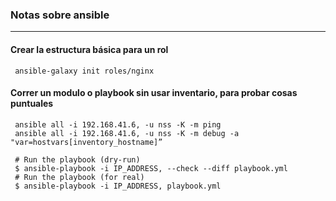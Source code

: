 ### Notas sobre ansible


---

#### Crear la estructura básica para un rol

     ansible-galaxy init roles/nginx

#### Correr un modulo o playbook sin usar inventario, para probar cosas puntuales

     ansible all -i 192.168.41.6, -u nss -K -m ping
     ansible all -i 192.168.41.6, -u nss -K -m debug -a "var=hostvars[inventory_hostname]”
 
     # Run the playbook (dry-run)
     $ ansible-playbook -i IP_ADDRESS, --check --diff playbook.yml
     # Run the playbook (for real)
     $ ansible-playbook -i IP_ADDRESS, playbook.yml
